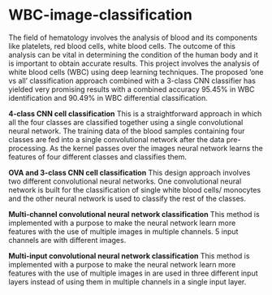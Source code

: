 # WBC-image-classification
The field of hematology involves the analysis of blood and its components
like platelets, red blood cells, white blood cells. The outcome of
this analysis can be vital in determining the condition of the human
body and it is important to obtain accurate results. This project involves the analysis of white blood cells (WBC) using
deep learning techniques. The proposed ’one vs all’ classification approach combined with
a 3-class CNN classifier has yielded very promising results with a
combined accuracy 95.45% in WBC identification and 90.49% in WBC
differential classification.

**4-class CNN cell classification**
This is a straightforward approach in which all the four classes are
classified together using a single convolutional neural network.
The training data of the blood samples containing four classes are
fed into a single convolutional network after the data pre-processing.
As the kernel passes over the images neural network learns the features
of four different classes and classifies them.

**OVA and 3-class CNN cell classification**
This design approach involves two different convolutional neural
networks. One convolutional neural network is built for the classification
of single white blood cells/ monocytes and the other neural network is used to classify the rest of the classes.

**Multi-channel convolutional neural network classification**
This method is implemented with a purpose to make the neural
network learn more features with the use of multiple images in multiple
channels. 5 input channels are with different images.

**Multi-input convolutional neural network classification**
This method is implemented with a purpose to make the neural
network learn more features with the use of multiple images in are used in
three different input layers instead of using them in multiple channels
in a single input layer.
